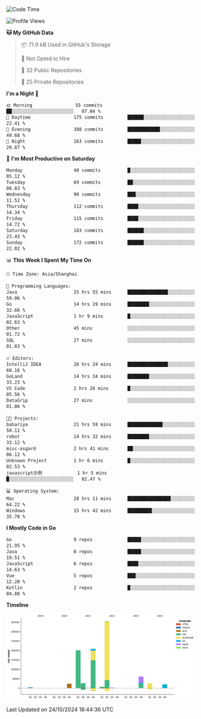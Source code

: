 <!--START_SECTION:waka-->
![Code Time](http://img.shields.io/badge/Code%20Time-2%2C843%20hrs%2051%20mins-blue)

![Profile Views](http://img.shields.io/badge/Profile%20Views-0-blue)

**🐱 My GitHub Data** 

> 📦 71.9 kB Used in GitHub's Storage 
 > 
> 🚫 Not Opted to Hire
 > 
> 📜 32 Public Repositories 
 > 
> 🔑 25 Private Repositories 
 > 
**I'm a Night 🦉** 

```text
🌞 Morning                55 commits          ██░░░░░░░░░░░░░░░░░░░░░░░   07.04 % 
🌆 Daytime                175 commits         ██████░░░░░░░░░░░░░░░░░░░   22.41 % 
🌃 Evening                388 commits         ████████████░░░░░░░░░░░░░   49.68 % 
🌙 Night                  163 commits         █████░░░░░░░░░░░░░░░░░░░░   20.87 % 
```
📅 **I'm Most Productive on Saturday** 

```text
Monday                   40 commits          █░░░░░░░░░░░░░░░░░░░░░░░░   05.12 % 
Tuesday                  69 commits          ██░░░░░░░░░░░░░░░░░░░░░░░   08.83 % 
Wednesday                90 commits          ███░░░░░░░░░░░░░░░░░░░░░░   11.52 % 
Thursday                 112 commits         ████░░░░░░░░░░░░░░░░░░░░░   14.34 % 
Friday                   115 commits         ████░░░░░░░░░░░░░░░░░░░░░   14.72 % 
Saturday                 183 commits         ██████░░░░░░░░░░░░░░░░░░░   23.43 % 
Sunday                   172 commits         ██████░░░░░░░░░░░░░░░░░░░   22.02 % 
```


📊 **This Week I Spent My Time On** 

```text
🕑︎ Time Zone: Asia/Shanghai

💬 Programming Languages: 
Java                     25 hrs 55 mins      ███████████████░░░░░░░░░░   59.06 % 
Go                       14 hrs 19 mins      ████████░░░░░░░░░░░░░░░░░   32.66 % 
JavaScript               1 hr 9 mins         █░░░░░░░░░░░░░░░░░░░░░░░░   02.63 % 
Other                    45 mins             ░░░░░░░░░░░░░░░░░░░░░░░░░   01.72 % 
SQL                      27 mins             ░░░░░░░░░░░░░░░░░░░░░░░░░   01.03 % 

🔥 Editors: 
IntelliJ IDEA            26 hrs 24 mins      ███████████████░░░░░░░░░░   60.16 % 
GoLand                   14 hrs 34 mins      ████████░░░░░░░░░░░░░░░░░   33.23 % 
VS Code                  2 hrs 26 mins       █░░░░░░░░░░░░░░░░░░░░░░░░   05.56 % 
DataGrip                 27 mins             ░░░░░░░░░░░░░░░░░░░░░░░░░   01.06 % 

🐱‍💻 Projects: 
bahariya                 21 hrs 59 mins      █████████████░░░░░░░░░░░░   50.11 % 
robot                    14 hrs 32 mins      ████████░░░░░░░░░░░░░░░░░   33.12 % 
misc-asgard              2 hrs 41 mins       ██░░░░░░░░░░░░░░░░░░░░░░░   06.12 % 
Unknown Project          1 hr 6 mins         █░░░░░░░░░░░░░░░░░░░░░░░░   02.53 % 
javascript示例             1 hr 5 mins         █░░░░░░░░░░░░░░░░░░░░░░░░   02.47 % 

💻 Operating System: 
Mac                      28 hrs 11 mins      ████████████████░░░░░░░░░   64.22 % 
Windows                  15 hrs 42 mins      █████████░░░░░░░░░░░░░░░░   35.78 % 
```

**I Mostly Code in Go** 

```text
Go                       9 repos             █████░░░░░░░░░░░░░░░░░░░░   21.95 % 
Java                     8 repos             █████░░░░░░░░░░░░░░░░░░░░   19.51 % 
JavaScript               6 repos             ████░░░░░░░░░░░░░░░░░░░░░   14.63 % 
Vue                      5 repos             ███░░░░░░░░░░░░░░░░░░░░░░   12.20 % 
Kotlin                   2 repos             █░░░░░░░░░░░░░░░░░░░░░░░░   04.88 % 
```



**Timeline**

![Lines of Code chart](https://raw.githubusercontent.com/youtiaoguagua/youtiaoguagua/master/assets/bar_graph.png)


 Last Updated on 24/10/2024 18:44:36 UTC
<!--END_SECTION:waka-->